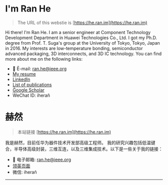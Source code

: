 # I'm Ran He

> The URL of this webstie is [https://he.ran.im](https://he.ran.im)

Hi there! I'm Ran He. I am a senior engineer at Component Technology Development Department in Huawei Technologies Co., Ltd. 
I got my Ph.D. degree from Prof. T. Suga's group at the University of Tokyo, Tokyo, Japan in 2016.
My interests are low-temperature bonding, semiconductor advanced packaging, 3D interconnects, and 3D IC technology. You can find more about me on the following links:

* 📧 Ĕ-mail: [ran.he@ieee.org](mailto:ran.he@ieee.org)
* [My resume](https://he.ran.im/resume.html)
* [LinkedIn](https://www.linkedin.com/in/heran/)
* [List of publications](https://he.ran.im/pub.html)
* [Ḡoogle Scholar](https://goo.gl/RI5xES)
* ẆeChat ID: iherañ


# 赫然
> 本站链接 [https://he.ran.im](https://he.ran.im)

我是赫然，目前任华为器件技术开发部高级工程师。
我的研究兴趣包括低温键合，半导体高级封装，三维互连，以及三维集成技术。以下是一些关于我的链接：

* 📧 电子邮箱: [ran.he@ieee.org](mailto:ran.he@ieee.org)
* [领英页面](https://www.linkedin.com/in/heran/)
* 微信: iherañ
---
